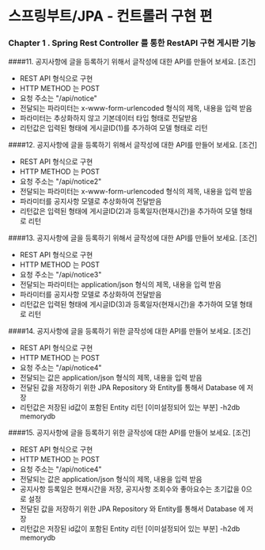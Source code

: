 # 스프링부트/JPA - 컨트롤러 구현 편

### Chapter 1 . Spring Rest Controller 를 통한 RestAPI 구현 게시판 기능

####11. 공지사항에 글을 등록하기 위해서 글작성에 대한 API를 만들어 보세요.
[조건]
- REST API 형식으로 구현
- HTTP METHOD 는 POST
- 요청 주소는 "/api/notice"
- 전달되는 파라미터는 x-www-form-urlencoded 형식의 제목, 내용을 입력 받음
- 파라미터는 추상화하지 않고 기본데이터 타입 형태로 전달받음
- 리턴값은 입력된 형태에 게시글ID(1)를 추가하여 모델 형태로 리턴

####12. 공지사항에 글을 등록하기 위해서 글작성에 대한 API를 만들어 보세요.
[조건]
- REST API 형식으로 구현
- HTTP METHOD 는 POST
- 요청 주소는 "/api/notice2"
- 전달되는 파라미터는 x-www-form-urlencoded 형식의 제목, 내용을 입력 받음
- 파라미터를 공지사항 모델로 추상화하여 전달받음
- 리턴값은 입력된 형태에 게시글ID(2)과 등록일자(현재시간)을 추가하여 모델 형태로 리턴

####13. 공지사항에 글을 등록하기 위해서 글작성에 대한 API를 만들어 보세요.
[조건]
- REST API 형식으로 구현
- HTTP METHOD 는 POST
- 요청 주소는 "/api/notice3"
- 전달되는 파라미터는 application/json 형식의 제목, 내용을 입력 받음
- 파라미터를 공지사항 모델로 추상화하여 전달받음
- 리턴값은 입력된 형태에 게시글ID(3)과 등록일자(현재시간)을 추가하여 모델 형태로 리턴

####14. 공지사항에 글을 등록하기 위한 글작성에 대한 API를 만들어 보세요.
[조건]
- REST API 형식으로 구현
- HTTP METHOD 는 POST
- 요청 주소는 "/api/notice4"
- 전달되는 값은 application/json 형식의 제목, 내용을 입력 받음
- 전달된 값을 저장하기 위한 JPA Repository 와 Entity를 통해서 Database 에 저장
- 리턴값은 저장된 id값이 포함된 Entity 리턴
  [이미설정되어 있는 부분]
  -h2db memorydb

####15.  공지사항에 글을 등록하기 위한 글작성에 대한 API를 만들어 보세요.
[조건]
- REST API 형식으로 구현
- HTTP METHOD 는 POST
- 요청 주소는 "/api/notice4"
- 전달되는 값은 application/json 형식의 제목, 내용을 입력 받음
- 공지사항 등록일은 현재시간을 저장, 공지사항 조회수와 좋아요수는 초기값을 0으로 설정
- 전달된 값을 저장하기 위한 JPA Repository 와 Entity를 통해서 Database 에 저장
- 리턴값은 저장된 id값이 포함된 Entity 리턴
  [이미설정되어 있는 부분]
  -h2db memorydb
  